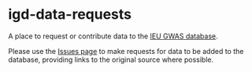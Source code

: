 # igd-data-requests

A place to request or contribute data to the [IEU GWAS database](https://gwas.mrcieu.ac.uk).

Please use the [Issues page](https://github.com/MRCIEU/igd-data-requests/issues) to make requests for data to be added to the database, providing links to the original source where possible.
